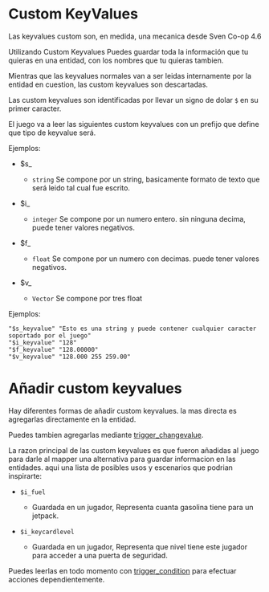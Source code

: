 # Custom KeyValues

Las keyvalues custom son, en medida, una mecanica desde Sven Co-op 4.6

Utilizando Custom Keyvalues Puedes guardar toda la información que tu quieras en una entidad, con los nombres que tu quieras tambien.

Mientras que las keyvalues normales van a ser leidas internamente por la entidad en cuestion, las custom keyvalues son descartadas.

Las custom keyvalues son identificadas por llevar un signo de dolar ``$`` en su primer caracter. 

El juego va a leer las siguientes custom keyvalues con un prefijo que define que tipo de keyvalue será.

Ejemplos:

- $s_
	- ``string`` Se compone por un string, basicamente formato de texto que será leido tal cual fue escrito.

- $i_
	- ``integer`` Se compone por un numero entero. sin ninguna decima, puede tener valores negativos.

- $f_
	- ``float`` Se compone por un numero con decimas. puede tener valores negativos.
	
- $v_
	- ``Vector`` Se compone por tres float

Ejemplos:
```angelscript
"$s_keyvalue" "Esto es una string y puede contener cualquier caracter soportado por el juego"
"$i_keyvalue" "128"
"$f_keyvalue" "128.00000"
"$v_keyvalue" "128.000 255 259.00"
```

# Añadir custom keyvalues

Hay diferentes formas de añadir custom keyvalues. la mas directa es agregarlas directamente en la entidad.

Puedes tambien agregarlas mediante [trigger_changevalue](trigger_changevalue_spanish.md).

La razon principal de las custom keyvalues es que fueron añadidas al juego para darle al mapper una alternativa para guardar informacion en las entidades. aqui una lista de posibles usos y escenarios que podrian inspirarte:

- ``$i_fuel``
	- Guardada en un jugador, Representa cuanta gasolina tiene para un jetpack.
	
- ``$i_keycardlevel``
	- Guardada en un jugador, Representa que nivel tiene este jugador para acceder a una puerta de seguridad.

Puedes leerlas en todo momento con [trigger_condition](trigger_condition_spanish.md) para efectuar acciones dependientemente.